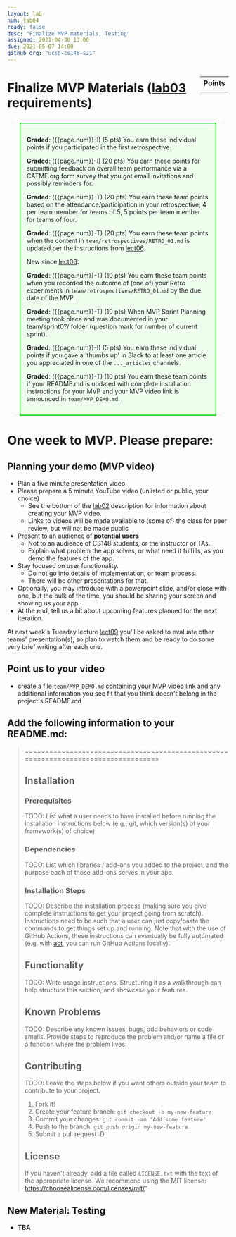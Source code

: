 ```yaml
---
layout: lab
num: lab04
ready: false
desc: "Finalize MVP materials, Testing"
assigned: 2021-04-30 13:00
due: 2021-05-07 14:00
github_org: "ucsb-cs148-s21"
---
```


<style>
div.grade { margin: 2em; padding: 1em; border: 2px solid #0c0; background-color: #efe; }   
</style>

<div style="float:right; width: auto;">

<table style="margin-top:1em;">
<tr>
   <th>Points</th>
</tr>
<tr>
   <td class="pointCount"></td>
</tr>
</table>

</div>


# Finalize MVP Materials ([lab03](https://ucsb-cs148.github.io/s21/lectures/lect06/) requirements) 

<div class="grade" markdown="1">

**Graded**: ({{page.num}}-I) (5 pts) You earn these individual points if you participated in the first retrospective.

**Graded**: ({{page.num}}-I) (20 pts) You earn these points for submitting feedback on overall team performance via a CATME.org form survey that you got email invitations and possibly reminders for.

**Graded**: ({{page.num}}-T) (20 pts) You earn these team points based on the attendance/participation in your retrospective; 4 per team member for teams of 5,  5 points per team member for teams of four.

**Graded**: ({{page.num}}-T) (20 pts) You earn these team points when the content in `team/retrospectives/RETRO_01.md` is updated per the instructions from [lect06](https://ucsb-cs148.github.io/s21/lectures/lect06/).

New since [lect06](https://ucsb-cs148.github.io/s21/lectures/lect06/): 

**Graded**: ({{page.num}}-T) (10 pts) You earn these team points when you recorded the outcome of (one of) your Retro experiments in `team/retrospectives/RETRO_01.md` by the due date of the MVP. 

**Graded**: ({{page.num}}-T) (10 pts) When MVP Sprint Planning meeting took place and was documented in your team/sprint0?/ folder (question mark for number of current sprint).

**Graded**: ({{page.num}}-I) (5 pts) You earn these individual points if you gave a 'thumbs up' in Slack to at least one article you appreciated in one of the `..._articles` channels.

**Graded**: ({{page.num}}-T) (10 pts) You earn these team points if your README.md is updated with complete installation instructions for your MVP and your MVP video link is announced in `team/MVP_DEMO.md`.  

</div>

# One week to MVP. Please prepare: 
## Planning your demo (MVP video)

* Plan a five minute presentation video
* Please prepare a 5 minute YouTube video (unlisted or public, your choice)
  - See the bottom of the [lab02](https://ucsb-cs148.github.io/s21/lab/lab02/) description for information about creating your MVP video.
  - Links to videos will be made available to (some of) the class for peer review, but will not be made public
* Present to an audience of **potential users**
  - Not to an audience of CS148 students, or the instructor or TAs.
  - Explain what problem the app solves, or what need it fulfills, as you demo the features of
    the app.
* Stay focused on user functionality.
  - Do not go into details of implementation, or team process.
  - There will be other presentations for that.
* Optionally, you may introduce with a powerpoint slide, and/or close with one, but the bulk
  of the time, you should be sharing your screen and showing us your app.
* At the end, tell us a bit about upcoming features planned for the next iteration.

At next week's Tuesday lecture [lect09](https://ucsb-cs148.github.io/s21/lectures/lect09/) you'll be asked to evaluate other teams' presentation(s), so plan to watch them and be ready to do some very brief writing after each one.

## Point us to your video
*  create a file `team/MVP_DEMO.md` containing your MVP video link and any additional information you see fit that you think doesn't belong in the project's README.md  

## Add the following information to your README.md: 

> ===================================================================================
>
> ## Installation 
> 
> ### Prerequisites
> 
> TODO: List what a user needs to have installed before running the installation instructions below (e.g., git, which version(s) of your framework(s) of choice)
>
> ### Dependencies
>
> TODO: List which libraries / add-ons you added to the project, and the purpose each of those add-ons serves in your app.
>
> ### Installation Steps
> 
> TODO: Describe the installation process (making sure you give complete instructions to get your project going from scratch).
> Instructions need to be such that a user can just copy/paste the commands to get things set up and running. Note that with the use of GitHub Actions, these instructions can eventually be fully automated (e.g. with [act](https://github.com/nektos/act), you can run GitHub Actions locally). 
> 
> ## Functionality
> 
> TODO: Write usage instructions. Structuring it as a walkthrough can help structure this section,
> and showcase your features.
> 
> ## Known Problems
> 
> TODO: Describe any known issues, bugs, odd behaviors or code smells. 
> Provide steps to reproduce the problem and/or name a file or a function where the problem lives.
> 
> ## Contributing
> 
> TODO: Leave the steps below if you want others outside your team to contribute to your project.
> 
> 1. Fork it!
> 2. Create your feature branch: `git checkout -b my-new-feature`
> 3. Commit your changes: `git commit -am 'Add some feature'`
> 4. Push to the branch: `git push origin my-new-feature`
> 5. Submit a pull request :D
> 
> ## License
> 
> If you haven't already, add a file called `LICENSE.txt` with the text of the appropriate license.
> We recommend using the MIT license: <https://choosealicense.com/licenses/mit/>"
> 

## New Material: Testing 

* **TBA**